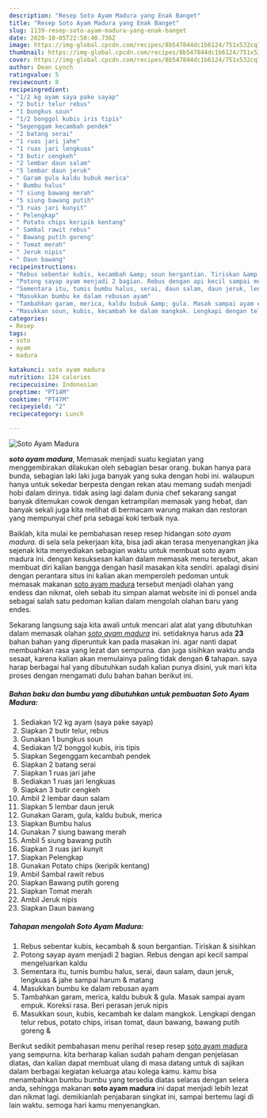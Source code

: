 ```yaml
---
description: "Resep Soto Ayam Madura yang Enak Banget"
title: "Resep Soto Ayam Madura yang Enak Banget"
slug: 1139-resep-soto-ayam-madura-yang-enak-banget
date: 2020-10-05T22:50:40.736Z
image: https://img-global.cpcdn.com/recipes/8b547844dc1b6124/751x532cq70/soto-ayam-madura-foto-resep-utama.jpg
thumbnail: https://img-global.cpcdn.com/recipes/8b547844dc1b6124/751x532cq70/soto-ayam-madura-foto-resep-utama.jpg
cover: https://img-global.cpcdn.com/recipes/8b547844dc1b6124/751x532cq70/soto-ayam-madura-foto-resep-utama.jpg
author: Dean Lynch
ratingvalue: 5
reviewcount: 8
recipeingredient:
- "1/2 kg ayam saya pake sayap"
- "2 butir telur rebus"
- "1 bungkus soun"
- "1/2 bonggol kubis iris tipis"
- "Segenggam kecambah pendek"
- "2 batang serai"
- "1 ruas jari jahe"
- "1 ruas jari lengkuas"
- "3 butir cengkeh"
- "2 lembar daun salam"
- "5 lembar daun jeruk"
- " Garam gula kaldu bubuk merica"
- " Bumbu halus"
- "7 siung bawang merah"
- "5 siung bawang putih"
- "3 ruas jari kunyit"
- " Pelengkap"
- " Potato chips keripik kentang"
- " Sambal rawit rebus"
- " Bawang putih goreng"
- " Tomat merah"
- " Jeruk nipis"
- " Daun bawang"
recipeinstructions:
- "Rebus sebentar kubis, kecambah &amp; soun bergantian. Tiriskan &amp; sisihkan"
- "Potong sayap ayam menjadi 2 bagian. Rebus dengan api kecil sampai mengeluarkan kaldu"
- "Sementara itu, tumis bumbu halus, serai, daun salam, daun jeruk, lengkuas &amp; jahe sampai harum &amp; matang"
- "Masukkan bumbu ke dalam rebusan ayam"
- "Tambahkan garam, merica, kaldu bubuk &amp; gula. Masak sampai ayam empuk. Koreksi rasa. Beri perasan jeruk nipis"
- "Masukkan soun, kubis, kecambah ke dalam mangkok. Lengkapi dengan telur rebus, potato chips, irisan tomat, daun bawang, bawang putih goreng &amp;"
categories:
- Resep
tags:
- soto
- ayam
- madura

katakunci: soto ayam madura 
nutrition: 124 calories
recipecuisine: Indonesian
preptime: "PT14M"
cooktime: "PT47M"
recipeyield: "2"
recipecategory: Lunch

---
```



![Soto Ayam Madura](https://img-global.cpcdn.com/recipes/8b547844dc1b6124/751x532cq70/soto-ayam-madura-foto-resep-utama.jpg)

<b><i>soto ayam madura</i></b>, Memasak menjadi suatu kegiatan yang menggembirakan dilakukan oleh sebagian besar orang. bukan hanya para bunda, sebagian laki laki juga banyak yang suka dengan hobi ini. walaupun hanya untuk sekedar berpesta dengan rekan atau memang sudah menjadi hobi dalam dirinya. tidak asing lagi dalam dunia chef sekarang sangat banyak ditemukan cowok dengan ketrampilan memasak yang hebat, dan banyak sekali juga kita melihat di bermacam warung makan dan restoran yang mempunyai chef pria sebagai koki terbaik nya.

Baiklah, kita mulai ke pembahasan resep resep hidangan <i>soto ayam madura</i>. di sela sela pekerjaan kita, bisa jadi akan terasa menyenangkan jika sejenak kita menyediakan sebagian waktu untuk membuat soto ayam madura ini. dengan kesuksesan kalian dalam memasak menu tersebut, akan membuat diri kalian bangga dengan hasil masakan kita sendiri. apalagi disini dengan perantara situs ini kalian akan memperoleh pedoman untuk memasak makanan <u>soto ayam madura</u> tersebut menjadi olahan yang endess dan nikmat, oleh sebab itu simpan alamat website ini di ponsel anda sebagai salah satu pedoman kalian dalam mengolah olahan baru yang endes.




Sekarang langsung saja kita awali untuk mencari alat alat yang dibutuhkan dalam memasak olahan <u><i>soto ayam madura</i></u> ini. setidaknya harus ada <b>23</b> bahan bahan yang diperuntuk kan pada masakan ini. agar nanti dapat membuahkan rasa yang lezat dan sempurna. dan juga sisihkan waktu anda sesaat, karena kalian akan memulainya paling tidak dengan <b>6</b> tahapan. saya harap berbagai hal yang dibutuhkan sudah kalian punya disini, yuk mari kita proses dengan mengamati dulu bahan bahan berikut ini.

<!--inarticleads1-->

##### Bahan baku dan bumbu yang dibutuhkan untuk pembuatan Soto Ayam Madura:

1. Sediakan 1/2 kg ayam (saya pake sayap)
1. Siapkan 2 butir telur, rebus
1. Gunakan 1 bungkus soun
1. Sediakan 1/2 bonggol kubis, iris tipis
1. Siapkan Segenggam kecambah pendek
1. Siapkan 2 batang serai
1. Siapkan 1 ruas jari jahe
1. Sediakan 1 ruas jari lengkuas
1. Siapkan 3 butir cengkeh
1. Ambil 2 lembar daun salam
1. Siapkan 5 lembar daun jeruk
1. Gunakan  Garam, gula, kaldu bubuk, merica
1. Siapkan  Bumbu halus
1. Gunakan 7 siung bawang merah
1. Ambil 5 siung bawang putih
1. Siapkan 3 ruas jari kunyit
1. Siapkan  Pelengkap
1. Gunakan  Potato chips (keripik kentang)
1. Ambil  Sambal rawit rebus
1. Siapkan  Bawang putih goreng
1. Siapkan  Tomat merah
1. Ambil  Jeruk nipis
1. Siapkan  Daun bawang




<!--inarticleads2-->

##### Tahapan mengolah Soto Ayam Madura:

1. Rebus sebentar kubis, kecambah &amp; soun bergantian. Tiriskan &amp; sisihkan
1. Potong sayap ayam menjadi 2 bagian. Rebus dengan api kecil sampai mengeluarkan kaldu
1. Sementara itu, tumis bumbu halus, serai, daun salam, daun jeruk, lengkuas &amp; jahe sampai harum &amp; matang
1. Masukkan bumbu ke dalam rebusan ayam
1. Tambahkan garam, merica, kaldu bubuk &amp; gula. Masak sampai ayam empuk. Koreksi rasa. Beri perasan jeruk nipis
1. Masukkan soun, kubis, kecambah ke dalam mangkok. Lengkapi dengan telur rebus, potato chips, irisan tomat, daun bawang, bawang putih goreng &amp;




Berikut sedikit pembahasan menu perihal resep resep <u>soto ayam madura</u> yang sempurna. kita berharap kalian sudah paham dengan penjelasan diatas, dan kalian dapat membuat ulang di masa datang untuk di sajikan dalam berbagai kegiatan keluarga atau kolega kamu. kamu bisa menambahkan bumbu bumbu yang tersedia diatas selaras dengan selera anda, sehingga makanan <b>soto ayam madura</b> ini dapat menjadi lebih lezat dan nikmat lagi. demikianlah penjabaran singkat ini, sampai bertemu lagi di lain waktu. semoga hari kamu menyenangkan.
